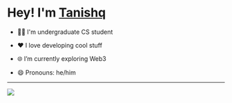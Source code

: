 # Hey! I'm [**Tanishq**](https://tanishq.me)

- 👨‍🎓 I'm undergraduate CS student

- ❤️ I love developing cool stuff

- 🌐 I’m currently exploring Web3 

- 😄 Pronouns: he/him

<hr>
<img src="https://komarev.com/ghpvc/?username=tanishq-soni&color=50d9eb&label=Profile+views" /> 



